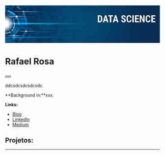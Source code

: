 
<p align="center">
  <img src="banner.png" >
</p>

# Rafael Rosa
<sub>*xxx* </sub>

ddcsdcsdcsdcsdc.

**Background in:**xxx.

**Links:**
* [Blog](http)
* [LinkedIn](http)
* [Medium](https)


## Projetos:

---
